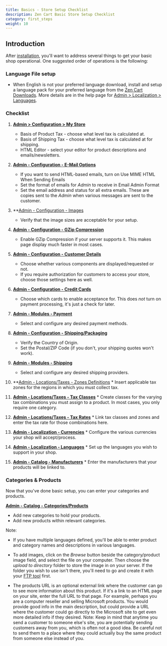 ```yaml
---
title: Basics - Store Setup Checklist
description: Zen Cart Basic Store Setup Checklist
category: first_steps 
weight: 10
---
```


## Introduction

After [installation](/user/first_steps/how_do_i_install), you'll want to address several things to get your basic shop operational. One suggested order of operations is the following:

### Language File setup 
- When English is not your preferred language download, install and setup
a language pack for 
your preferred language from the [Zen Cart Downloads](https://www.zen-cart.com/downloads.php?do=cat&id=6). More details are in the help page for 
[Admin > Localization > Languages](/user/admin_pages/localization/languages/). 

### Checklist

1.  **[Admin > Configuration > My Store](/user/admin_pages/configuration/configuration_mystore/)**
    *   Basis of Product Tax - choose what level tax is calculated at.
    *   Basis of Shipping Tax - choose what level tax is calculated at for shipping.
    *   HTML Editor - select your editor for product descriptions and emails/newsletters.  

2.  **[Admin - Configuration - E-Mail Options](/user/admin_pages/configuration/configuration_emailoptions/)**
    *   If you want to send HTML-based emails, turn on Use MIME HTML When Sending Emails
    *   Set the format of emails for _Admin_ to receive in Email Admin Format
    *   Set the email address and status for all extra emails. These are copies sent to the _Admin_ when various messages are sent to the customer.  

3.  **[Admin - Configuration - Images](/user/admin_pages/configuration/configuration_images/)
    *   Verify that the image sizes are acceptable for your setup.  

4.  **[Admin - Configuration - GZip Compression](/user/admin_pages/configuration/configuration_gzipcompression/)**
    *   Enable GZip Compression if your server supports it. This makes page display much faster in most cases.  

5.  **[Admin - Configuration - Customer Details](/user/admin_pages/configuration/configuration_customerdetails/)**
    *   Choose whether various components are displayed/requested or not.
    *   If you require authorization for customers to access your store, choose those settings here as well.  

6.  **[Admin - Configuration - Credit Cards](/user/admin_pages/configuration/configuration_creditcards/)**
    *   Choose which cards to enable acceptance for. This does _not_ turn on payment processing, it's just a check for later.  

7.  **[Admin - Modules - Payment](/user/admin_pages/modules/payment/)**
    *   Select and configure any desired payment methods.  

8.  **[Admin - Configuration - Shipping/Packaging](/user/admin_pages/configuration/configuration_shippingpackaging/)**
    *   Verify the Country of Origin.
    *   Set the Postal/ZIP Code (if you don't, your shipping quotes won't work).  

9.  **[Admin - Modules - Shipping](/user/admin_pages/modules/shipping/)**
    *   Select and configure any desired shipping providers.  

10.  **[Admin - Locations/Taxes - Zones Definitions](/user/admin_pages/locations/zones_definitions/)
    *   Insert applicable tax zones for the regions in which you must collect tax.  

11.  **[Admin - Locations/Taxes - Tax Classes](/user/admin_pages/locations/tax_classes/)**
    *   Create classes for the varying tax combinations you must assign to a product. In most cases, you only require one category.  

12.  **[Admin - Locations/Taxes - Tax Rates](/user/admin_pages/locations/tax_rates/)**
    *   Link tax classes and zones and enter the tax rate for those combinations here.  

13.  **[Admin - Localization - Currencies](/user/admin_pages/localization/currencies/)**
    *   Configure the various currencies your shop will accept/process.  

14.  **[Admin - Localization - Languages](/user/admin_pages/localization/languages/)**
    *   Set up the languages you wish to support in your shop.  

15.  **[Admin - Catalog - Manufacturers](/user/admin_pages/catalog/manufacturers/)**
    *   Enter the manufacturers that your products will be linked to.

### Categories & Products

Now that you've done basic setup, you can enter your categories and products.

**[Admin - Catalog - Categories/Products](/user/admin_pages/catalog/categories_products/)**

*   Add new categories to hold your products.
*   Add new products within relevant categories.

Note:

*   If you have multiple languages defined, you'll be able to enter product and category names and descriptions in various languages.

*   To add images, click on the _Browse_ button beside the category/product image field, and select the file on your computer. Then choose the _upload to directory_ folder to store the image in on your server. If the folder you wish to use isn't there, you'll need to go and create it with your [FTP tool](/user/first_steps/useful_tools/#ftp-tools) first.

*   The products URL is an optional external link where the customer can go to see more information about this product. If it's a link to an HTML page on your site, enter the full URL to that page. For example, perhaps you are a computer reseller and selling Microsoft products. You would provide good info in the main description, but could provide a URL where the customer could go directly to the Microsoft site to get even more detailed info if they desired. Note: Keep in mind that anytime you send a customer to someone else's site, you are potentially sending customers away from you, which is often not a good idea. Be careful not to send them to a place where they could actually buy the same product from someone else instead of you.

